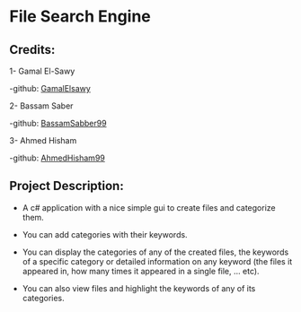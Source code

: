 # File Search Engine
## Credits:
1- Gamal El-Sawy

-github: [GamalElsawy](https://github.com/GamalElsawy)

2- Bassam Saber

-github: [BassamSabber99](https://github.com/BassamSabber99)

3- Ahmed Hisham

-github: [AhmedHisham99](https://github.com/AhmedHisham99)



## Project Description:
- A c# application with a nice simple gui to create files and categorize them.

- You can add categories with their keywords.

- You can display the categories of any of the created files, the keywords of a specific category or detailed information on any keyword (the files it appeared in, how many times it appeared in a single file, … etc).

- You can also view files and highlight the keywords of any of its categories.
